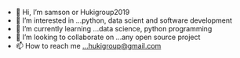 - 👋 Hi, I’m samson or Hukigroup2019
- 👀 I’m interested in ...python, data scient and software development 
- 🌱 I’m currently learning ...data science, python programming 
- 💞️ I’m looking to collaborate on ...any open source project 
- 📫 How to reach me ...hukigroup@gmail.com

<!---
hukigroup2019/hukigroup2019 is a ✨ special ✨ repository because its `README.md` (this file) appears on your GitHub profile.
You can click the Preview link to take a look at your changes.
--->
